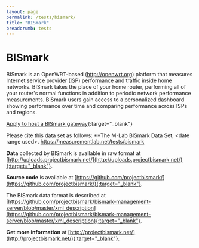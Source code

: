 ```yaml
---
layout: page
permalink: /tests/bismark/
title: "BISmark"
breadcrumb: tests
---
```


# BISmark

BISmark is an OpenWRT-based (http://openwrt.org) platform that measures Internet service provider (ISP) performance and traffic inside home networks. BISmark takes the place of your home router, performing all of your router's normal functions in addition to periodic network performance measurements. BISmark users gain access to a personalized dashboard showing performance over time and comparing performance across ISPs and regions.

[Apply to host a BISmark gateway](http://projectbismark.net/){:target="_blank"}

Please cite this data set as follows: **The M-Lab BISmark Data Set, &lt;date range used&gt;. https://measurementlab.net/tests/bismark

**Data** collected by BISmark is available in raw format at [http://uploads.projectbismark.net/](http://uploads.projectbismark.net/){:target="_blank"}.

**Source code** is available at [https://github.com/projectbismark/](https://github.com/projectbismark/){:target="_blank"}.

The BISmark data format is described at [https://github.com/projectbismark/bismark-management-server/blob/master/xml_description](https://github.com/projectbismark/bismark-management-server/blob/master/xml_description){:target="_blank"}.

**Get more information** at [http://projectbismark.net/](http://projectbismark.net/){:target="_blank"}.
